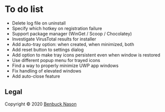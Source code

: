 # To do list

- Delete log file on uninstall
- Specify which hotkey on registration failure
- Support package manager (WinGet / Scoop / Chocolatey)
- Investigate VirusTotal results for installer
- Add auto-tray option: when created, when minimized, both
- Add reset button to settings dialog
- Add option to make tray icons persistent even when window is restored
- Use different popup menu for trayed icons
- Find a way to properly minimize UWP app windows
- Fix handling of elevated windows
- Add auto-close feature

## Legal

Copyright &copy; 2020 [Benbuck Nason](<https://github.com/benbuck>)
